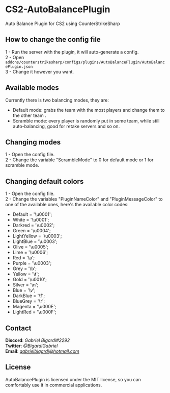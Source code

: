 # CS2-AutoBalancePlugin
 Auto Balance Plugin for CS2 using CounterStrikeSharp


## How to change the config file
1 - Run the server with the plugin, it will auto-generate a config.  
2 - Open ``addons/counterstrikesharp/configs/plugins/AutoBalancePlugin/AutoBalancePlugin.json``  
3 - Change it however you want.    

## Available modes
Currently there is two balancing modes, they are:
* Default mode: grabs the team with the most players and change them to the other team
.
* Scramble mode: every player is randomly put in some team, while still auto-balancing, good for retake servers and so on.

## Changing modes
1 - Open the config file.  
2 - Change the variable "ScrambleMode" to 0 for default mode or 1 for scramble mode.

## Changing default colors
1 - Open the config file.  
2 - Change the variables "PluginNameColor" and "PluginMessageColor" to one of the available ones, here's the available color codes:
* Default = '\u0001';
* White = '\u0001';
* Darkred = '\u0002';
* Green = '\u0004';
* LightYellow = '\u0003';
* LightBlue = '\u0003';
* Olive = '\u0005';
* Lime = '\u0006';
* Red = '\a';
* Purple = '\u0003';
* Grey = '\b';
* Yellow = '\t';
* Gold = '\u0010';
* Silver = '\n';
* Blue = '\v';
* DarkBlue = '\f';
* BlueGrey = '\r';
* Magenta = '\u000E';
* LightRed = '\u000F';

## Contact
**Discord**: *Gabriel Bigardi#2292*  
**Twitter**: *@BigardiGabriel*  
**Email**: *gabrielbigardi@hotmail.com*

## License
AutoBalancePlugin is licensed under the MIT license, so you can comfortably use it in commercial applications.